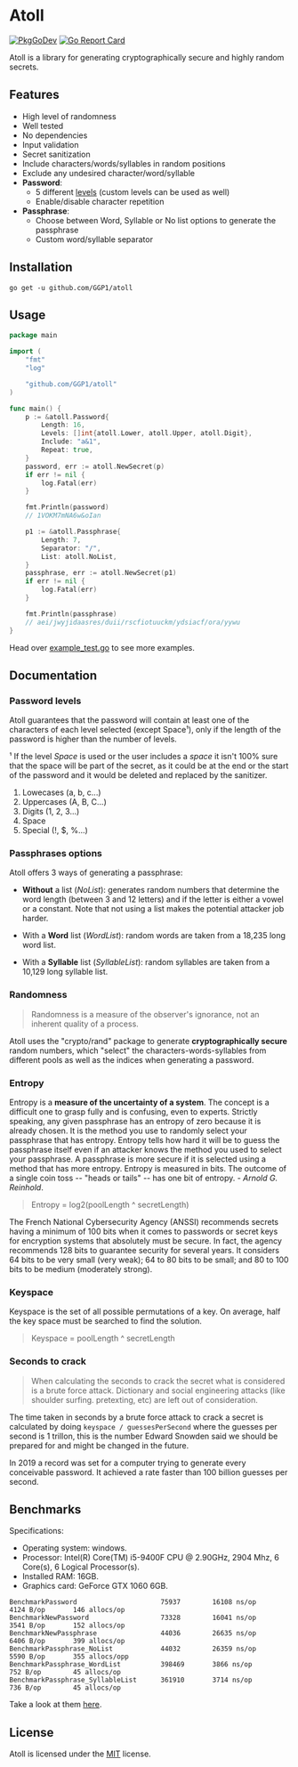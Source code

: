# Atoll

[![PkgGoDev](https://pkg.go.dev/badge/github.com/GGP1/atoll)](https://pkg.go.dev/github.com/GGP1/atoll)
[![Go Report Card](https://goreportcard.com/badge/github.com/GGP1/atoll)](https://goreportcard.com/report/github.com/GGP1/atoll)

Atoll is a library for generating cryptographically secure and highly random secrets.

## Features

- High level of randomness
- Well tested
- No dependencies
- Input validation
- Secret sanitization
- Include characters/words/syllables in random positions
- Exclude any undesired character/word/syllable
- **Password**:
    * 5 different [levels](#password-levels) (custom levels can be used as well)
    * Enable/disable character repetition
- **Passphrase**:
    * Choose between Word, Syllable or No list options to generate the passphrase
    * Custom word/syllable separator

## Installation

```
go get -u github.com/GGP1/atoll
```

## Usage

```go
package main

import (
    "fmt"
    "log"

    "github.com/GGP1/atoll"
)

func main() {
    p := &atoll.Password{
        Length: 16,
        Levels: []int{atoll.Lower, atoll.Upper, atoll.Digit},
        Include: "a&1",
        Repeat: true,
    }
    password, err := atoll.NewSecret(p)
    if err != nil {
        log.Fatal(err)
    }

    fmt.Println(password)
    // 1VOKM7mNA6w&oIan

    p1 := &atoll.Passphrase{
        Length: 7,
        Separator: "/",
        List: atoll.NoList,
    }
    passphrase, err := atoll.NewSecret(p1)
    if err != nil {
        log.Fatal(err)
    }

    fmt.Println(passphrase)
    // aei/jwyjidaasres/duii/rscfiotuuckm/ydsiacf/ora/yywu
}
```

Head over [example_test.go](/example_test.go) to see more examples.

## Documentation

### Password levels

Atoll guarantees that the password will contain at least one of the characters of each level selected (except Space¹), only if the length of the password is higher than the number of levels.

¹ If the level *Space* is used or the user includes a *space* it isn't 100% sure that the space will be part of the secret, as it could be at the end or the start of the password and it would be deleted and replaced by the sanitizer.

1. Lowecases (a, b, c...)
2. Uppercases (A, B, C...)
3. Digits (1, 2, 3...)
4. Space
5. Special (!, $, %...)

### Passphrases options

Atoll offers 3 ways of generating a passphrase:

- **Without** a list (*NoList*): generates random numbers that determine the word length (between 3 and 12 letters) and if the letter is either a vowel or a constant. Note that not using a list makes the potential attacker job harder.

- With a **Word** list (*WordList*): random words are taken from a 18,235 long word list.
    
- With a **Syllable** list (*SyllableList*): random syllables are taken from a 10,129 long syllable list.

### Randomness

> Randomness is a measure of the observer's ignorance, not an inherent quality of a process.

Atoll uses the "crypto/rand" package to generate **cryptographically secure** random numbers, which "select" the characters-words-syllables from different pools as well as the indices when generating a password.

### Entropy

Entropy is a **measure of the uncertainty of a system**. The concept is a difficult one to grasp fully and is confusing, even to experts. Strictly speaking, any given passphrase has an entropy of zero because it is already chosen. It is the method you use to randomly select your passphrase that has entropy. Entropy tells how hard it will be to guess the passphrase itself even if an attacker knows the method you used to select your passphrase. A passphrase is more secure if it is selected using a method that has more entropy. Entropy is measured in bits. The outcome of a single coin toss -- "heads or tails" -- has one bit of entropy. - *Arnold G. Reinhold*.

> Entropy = log2(poolLength ^ secretLength)

The French National Cybersecurity Agency (ANSSI) recommends secrets having a minimum of 100 bits when it comes to passwords or secret keys for encryption systems that absolutely must be secure. In fact, the agency recommends 128 bits to guarantee security for several years. It considers 64 bits to be very small (very weak); 64 to 80 bits to be small; and 80 to 100 bits to be medium (moderately strong).

### Keyspace

Keyspace is the set of all possible permutations of a key. On average, half the key space must be searched to find the solution.

> Keyspace = poolLength ^ secretLength

### Seconds to crack

> When calculating the seconds to crack the secret what is considered is a brute force attack. Dictionary and social engineering attacks (like shoulder surfing. pretexting, etc) are left out of consideration.

The time taken in seconds by a brute force attack to crack a secret is calculated by doing `keyspace / guessesPerSecond` where the guesses per second is 1 trillon, this is the number Edward Snowden said we should be prepared for and might be changed in the future.

In 2019 a record was set for a computer trying to generate every conceivable password. It achieved a rate faster than 100 billion guesses per second.

## Benchmarks

Specifications:
* Operating system: windows.
* Processor: Intel(R) Core(TM) i5-9400F CPU @ 2.90GHz, 2904 Mhz, 6 Core(s), 6 Logical Processor(s).
* Installed RAM: 16GB.
* Graphics card: GeForce GTX 1060 6GB.

```
BenchmarkPassword                     75937        16108 ns/op        4124 B/op       146 allocs/op
BenchmarkNewPassword                  73328        16041 ns/op        3541 B/op       152 allocs/op
BenchmarkNewPassphrase                44036        26635 ns/op        6406 B/op       399 allocs/op
BenchmarkPassphrase_NoList            44032        26359 ns/op        5590 B/op       355 allocs/opp
BenchmarkPassphrase_WordList       	  398469	   3866 ns/op	      752 B/op	      45 allocs/op
BenchmarkPassphrase_SyllableList   	  361910	   3714 ns/op	      736 B/op	      45 allocs/op
```

Take a look at them [here](/benchmark_test.go).

## License

Atoll is licensed under the [MIT](/LICENSE) license.